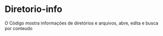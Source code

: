 # Diretorio-info
O Código mostra informações de diretórios e arquivos, abre, edita e busca por conteudo
